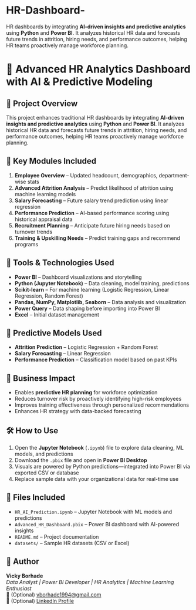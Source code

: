 # HR-Dashboard-
HR dashboards by integrating **AI-driven insights and predictive analytics** using **Python** and **Power BI**. It analyzes historical HR data and forecasts future trends in attrition, hiring needs, and performance outcomes, helping HR teams proactively manage workforce planning.
# 🤖 Advanced HR Analytics Dashboard with AI & Predictive Modeling

## 📌 Project Overview
This project enhances traditional HR dashboards by integrating **AI-driven insights and predictive analytics** using **Python** and **Power BI**. It analyzes historical HR data and forecasts future trends in attrition, hiring needs, and performance outcomes, helping HR teams proactively manage workforce planning.

## 🧠 Key Modules Included

1. **Employee Overview** – Updated headcount, demographics, department-wise stats  
2. **Advanced Attrition Analysis** – Predict likelihood of attrition using machine learning models  
3. **Salary Forecasting** – Future salary trend prediction using linear regression  
4. **Performance Prediction** – AI-based performance scoring using historical appraisal data  
5. **Recruitment Planning** – Anticipate future hiring needs based on turnover trends  
6. **Training & Upskilling Needs** – Predict training gaps and recommend programs

## 🔧 Tools & Technologies Used

- **Power BI** – Dashboard visualizations and storytelling  
- **Python (Jupyter Notebook)** – Data cleaning, model training, predictions  
- **Scikit-learn** – For machine learning (Logistic Regression, Linear Regression, Random Forest)  
- **Pandas, NumPy, Matplotlib, Seaborn** – Data analysis and visualization  
- **Power Query** – Data shaping before importing into Power BI  
- **Excel** – Initial dataset management

## 🤖 Predictive Models Used

- **Attrition Prediction** – Logistic Regression + Random Forest  
- **Salary Forecasting** – Linear Regression  
- **Performance Prediction** – Classification model based on past KPIs

## 🎯 Business Impact

- Enables **predictive HR planning** for workforce optimization  
- Reduces turnover risk by proactively identifying high-risk employees  
- Improves training effectiveness through personalized recommendations  
- Enhances HR strategy with data-backed forecasting  

## 🛠 How to Use

1. Open the **Jupyter Notebook** (`.ipynb`) file to explore data cleaning, ML models, and predictions  
2. Download the `.pbix` file and open in **Power BI Desktop**  
3. Visuals are powered by Python predictions—integrated into Power BI via exported CSV or database  
4. Replace sample data with your organizational data for real-time use

## 📁 Files Included

- `HR_AI_Prediction.ipynb` – Jupyter Notebook with ML models and predictions  
- `Advanced_HR_Dashboard.pbix` – Power BI dashboard with AI-powered insights  
- `README.md` – Project documentation  
- `datasets/` – Sample HR datasets (CSV or Excel)

## 👤 Author

**Vicky Borhade**  
_Data Analyst | Power BI Developer | HR Analytics | Machine Learning Enthusiast_  
📧 (Optional) vborhade1994@gmail.com  
🔗 (Optional) [LinkedIn Profile](https://www.linkedin.com)

